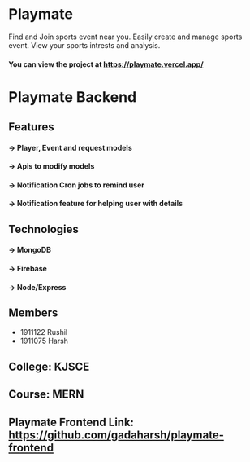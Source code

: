 # Playmate
Find and Join sports event near you. Easily create and manage sports event. View your sports intrests and analysis.
#### You can view the project at https://playmate.vercel.app/

# Playmate Backend

## Features

#### -> Player, Event and request models
#### -> Apis to modify models
#### -> Notification Cron jobs to remind user
#### -> Notification feature for helping user with details

## Technologies

#### -> MongoDB
#### -> Firebase
#### -> Node/Express

## Members
- 1911122 Rushil
- 1911075 Harsh

## College: KJSCE
## Course: MERN

## Playmate Frontend Link: https://github.com/gadaharsh/playmate-frontend
